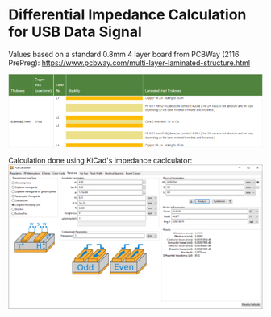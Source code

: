 # Differential Impedance Calculation for USB Data Signal

Values based on a standard 0.8mm 4 layer board from PCBWay (2116 PrePreg):
https://www.pcbway.com/multi-layer-laminated-structure.html

![pcbway_stackup](./images/pcbway_stackup.png)


Calculation done using KiCad's impedance caclculator:
![usb_diff_calculations](./images/usb_diff_calculations.png)